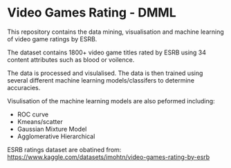 # Video Games Rating - DMML

This repository contains the data mining, visualisation and machine learning of video game ratings by ESRB.

The dataset contains 1800+ video game titles rated by ESRB using 34 content attributes such as blood or voilence.

The data is processed and visulalised. The data is then trained using several different machine learning models/classifers to determine accuracies.

Visulisation of the machine learning models are also peformed including:
- ROC curve
- Kmeans/scatter
- Gaussian Mixture Model
- Agglomerative Hierarchical

ESRB ratings dataset are obatined from: https://www.kaggle.com/datasets/imohtn/video-games-rating-by-esrb

